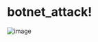 # botnet_attack!
![image](https://user-images.githubusercontent.com/92203029/181779907-16e4d5b5-fe1b-4b13-9e23-6b35b824c39a.png)

